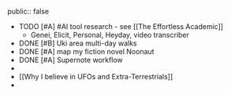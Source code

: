 public:: false
- TODO [#A] #AI tool research - see [[The Effortless Academic]]
	- Genei, Elicit, Personal, Heyday, video transcriber
- DONE [#B] Uki area multi-day walks
- DONE [#A] map my fiction novel Noonaut
- DONE [#A] Supernote workflow
-
- [[Why I believe in UFOs and Extra-Terrestrials]]
-